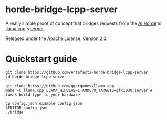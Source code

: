 # horde-bridge-lcpp-server

A really simple proof of concept that bridges requests from the [AI
Horde](https://aihorde.net/) to
[llama.cpp](https://github.com/ggerganov/llama.cpp)'s
[server](https://github.com/ggerganov/llama.cpp/tree/master/examples/server).

Released under the Apache License, version 2.0.

# Quickstart guide

```
git clone https://github.com/Artefact2/horde-bridge-lcpp-server
cd horde-bridge-lcpp-server

git clone https://github.com/ggerganov/llama.cpp
make -C llama.cpp LLAMA_HIPBLAS=1 AMDGPU_TARGETS=gfx1030 server # tweak build type to your hardware

cp config.json.example config.json
$EDITOR config.json
./bridge
```
